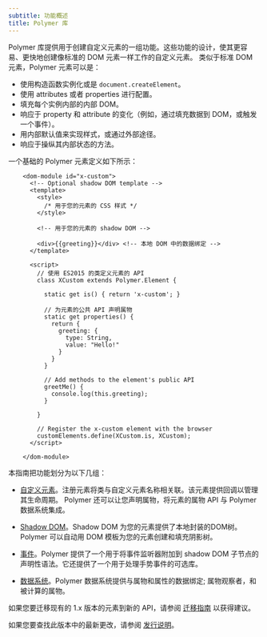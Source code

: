 ```yaml
---
subtitle: 功能概述
title: Polymer 库
---
```


Polymer 库提供用于创建自定义元素的一组功能。这些功能的设计，使其更容易、更快地创建像标准的 DOM 元素一样工作的自定义元素。
类似于标准 DOM 元素，Polymer 元素可以是：

* 使用构造函数实例化或是 `document.createElement`。
* 使用 attributes 或者 properties 进行配置。
* 填充每个实例内部的内部 DOM。
* 响应于 property 和 attribute 的变化（例如，通过填充数据到 DOM，或触发一个事件）。
* 用内部默认值来实现样式，或通过外部途径。
* 响应于操纵其内部状态的方法。

一个基础的 Polymer 元素定义如下所示：

```
    <dom-module id="x-custom">
      <!-- Optional shadow DOM template -->
      <template>
        <style>
          /* 用于您的元素的 CSS 样式 */
        </style>

        <!-- 用于您的元素的 shadow DOM -->

        <div>{{greeting}}</div> <!-- 本地 DOM 中的数据绑定 -->
      </template>

      <script>
        // 使用 ES2015 的类定义元素的 API
        class XCustom extends Polymer.Element {

          static get is() { return 'x-custom'; }

          // 为元素的公共 API 声明属物
          static get properties() {
            return {
              greeting: {
                type: String,
                value: "Hello!"
              }
            }
          }

          // Add methods to the element's public API
          greetMe() {
            console.log(this.greeting);
          }

        }

        // Register the x-custom element with the browser
        customElements.define(XCustom.is, XCustom);
      </script>

    </dom-module>
```


本指南把功能划分为以下几组：

*   [自定义元素](custom-elements)。注册元素将类与自定义元素名称相关联。该元素提供回调以管理其生命周期。
    Polymer 还可以让您声明属物，将元素的属物 API 与 Polymer 数据系统集成。

*   [Shadow DOM](shadow-dom)。Shadow DOM 为您的元素提供了本地封装的DOM树。Polymer 可以自动用 DOM 模板为您的元素创建和填充阴影树。

*   [事件](events)。Polymer 提供了一个用于将事件监听器附加到 shadow DOM 子节点的声明性语法。它还提供了一个用于处理手势事件的可选库。

*   [数据系统](data-system)。Polymer 数据系统提供与属物和属性的数据绑定; 属物观察者，和被计算的属物。


如果您要迁移现有的 1.x 版本的元素到新的 API，请参阅
[迁移指南](/2.0/docs/upgrade) 以获得建议。

如果您要查找此版本中的最新更改，请参阅
[发行说明](/2.0/docs/release-notes)。
